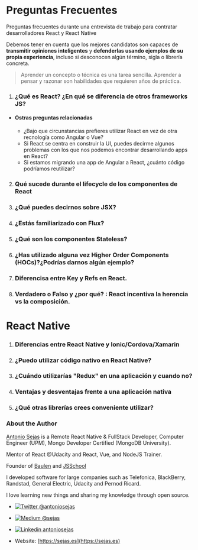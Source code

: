 
# Preguntas Frecuentes
Preguntas frecuentes durante una entrevista de trabajo para contratar desarrolladores React y React Native 

Debemos tener en cuenta que los mejores candidatos son capaces de **transmitir opiniones inteligentes** y **defenderlas usando ejemplos de su propia experiencia**, incluso si desconocen algún término, sigla o librería concreta.
> Aprender un concepto o técnica es una tarea sencilla. Aprender a pensar y razonar son habilidades que requieren años de práctica.

1.  ### ¿Qué es React? ¿En qué se diferencia de otros frameworks JS?
 - #### Ostras preguntas relacionadas
   - ¿Bajo que circunstancias prefieres utilizar React en vez de otra recnología como Angular o Vue?
   - Si React se centra en construir la UI, puedes decirme algunos problemas con los que nos podemos encontrar desarrollando apps en React?
   - Si estamos migrando una app de Angular a React, ¿cuánto código podríamos reutilizar?
2. ### Qué sucede durante el lifecycle de los componentes de React
3. ### ¿Qué puedes decirnos sobre JSX?
4. ### ¿Estás familiarizado con Flux?
5. ### ¿Qué son los componentes Stateless?
6. ### ¿Has utilizado alguna vez Higher Order Components (HOCs)?¿Podrías darnos algún ejemplo?
7. ### Diferencisa entre Key y Refs en React.
8. ### Verdadero o Falso y ¿por qué? : React incentiva la herencia vs la composición.


# React Native
1. ### Diferencias entre React Native y Ionic/Cordova/Xamarin
2. ### ¿Puedo utilizar código nativo en React Native?
3. ### ¿Cuándo utilizarías "Redux" en una aplicación y cuando no?
4. ### Ventajas y desventajas frente a una aplicación nativa
5. ### ¿Qué otras librerías crees conveniente utilizar?



### About the Author
[Antonio Sejas](https://sejas.es) is a Remote React Native & FullStack Developer, Computer Engineer (UPM), Mongo Developer Certified (MongoDB University).

Mentor of React @Udacity and React, Vue, and NodeJS Trainer.

Founder of [Baulen](https://baulen.com) and [JSSchool](https://jsschool.es)

I developed software for large companies such as Telefonica, BlackBerry, Randstad, General Electric, Udacity and Pernod Ricard.

I love learning new things and sharing my knowledge through open source.
-  [![Twitter](https://raw.githubusercontent.com/adamfairhead/webicons/master/webicons/webicon-twitter-s.png) @antoniosejas](http://bit.ly/2A1yeOT)

-  [ ![Medium](https://raw.githubusercontent.com/adamfairhead/webicons/master/webicons/webicon-medium-s.png)         @sejas](http://bit.ly/2NyXDBw)

-  [![Linkedin](https://raw.githubusercontent.com/adamfairhead/webicons/master/webicons/webicon-linkedin-s.png) antoniosejas](http://bit.ly/2LghNDK)

- Website: [https://sejas.es](https://sejas.es)
